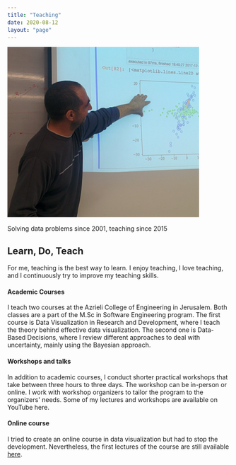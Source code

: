 ```yaml
---
title: "Teaching"
date: 2020-08-12
layout: "page"
---
```


![](/assets/img/2018/03/me_teaching.png?w=434)

Solving data problems since 2001, teaching since 2015

## Learn, Do, Teach

For me, teaching is the best way to learn. I enjoy teaching, I love teaching, and I continuously try to improve my teaching skills.

#### Academic Courses

I teach two courses at the Azrieli College of Engineering in Jerusalem. Both classes are a part of the M.Sc in Software Engineering program. The first course is Data Visualization in Research and Development, where I teach the theory behind effective data visualization. The second one is Data-Based Decisions, where I review different approaches to deal with uncertainty, mainly using the Bayesian approach.

#### Workshops and talks

In addition to academic courses, I conduct shorter practical workshops that take between three hours to three days. The workshop can be in-person or online. I work with workshop organizers to tailor the program to the organizers' needs. Some of my lectures and workshops are available on YouTube here.

#### Online course

I tried to create an online course in data visualization but had to stop the development. Nevertheless, the first lectures of the course are still available [here](https://gorelik.net/course/).
